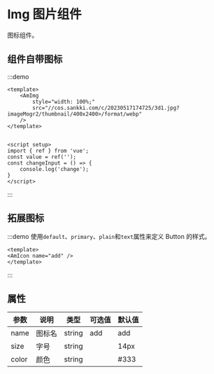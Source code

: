 # Img 图片组件
图标组件。

## 组件自带图标

:::demo
```vue
<template>
    <AmImg 
        style="width: 100%;"
        src="//cos.sankki.com/c/20230517174725/3d1.jpg?imageMogr2/thumbnail/400x2400>/format/webp"
    />
</template>


<script setup>
import { ref } from 'vue';
const value = ref('');
const changeInput = () => {
    console.log('change');
}
</script>
```
:::


## 拓展图标

:::demo 使用`default`、`primary`、`plain`和`text`属性来定义 Button 的样式。

```vue
<template>
<AmIcon name="add" />
</template>

```

:::


## 属性

| 参数 | 说明 | 类型 | 可选值 | 默认值 |
| --- | --- | --- | --- | --- |
| name | 图标名 | string | add | add |
| size | 字号 | string |  | 14px |
| color | 颜色 | string |  | #333 |
